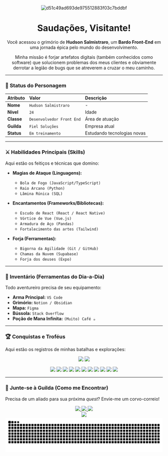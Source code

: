 <div align="center">

<img width="600" height="151" alt="d51c49ad693de975512883f03c7bddbf" src="https://github.com/user-attachments/assets/7ebaac4a-6177-48a6-831a-4d1885c2cebc" />

  <h1>Saudações, Visitante!</h1>
  
  <p>Você acessou o grimório de <strong>Hudson Salmistraro</strong>, um <strong>Bardo Front-End</strong> em uma jornada épica pelo mundo do desenvolvimento.</p>

  <p>Minha missão é forjar artefatos digitais (também conhecidos como software) que solucionem problemas dos meus clientes e obviamente derrotar a legião de bugs que se atreverem a cruzar o meu caminho.</p>

</div>

---

### 📜 Status do Personagem

| Atributo | Valor | Descrição |
| :--- | :--- | :--- |
| **Nome** | `Hudson Salmistraro` | - |
| **Nível** | `24` | Idade |
| **Classe** | `Desenvolvedor Front End` | Área de atuação |
| **Guilda** | `Fiel Soluções` | Empresa atual |
| **Status** | `Em treinamento` | Estudando tecnologias novas |

---

### ⚔️ Habilidades Principais (Skills)

Aqui estão os feitiços e técnicas que domino:

- **Magias de Ataque (Linguagens):**
  - `Bola de Fogo (JavaScript/TypeScript)`
  - `Raio Arcano (Python)`
  - `Lâmina Rúnica (SQL)`

- **Encantamentos (Frameworks/Bibliotecas):**
  - `Escudo de React (React / React Native)`
  - `Vórtice de Vue (Vue.js)`
  - `Armadura de Aço (Pandas)`
  - `Fortalecimento das artes (Tailwind)`

- **Forja (Ferramentas):**
  - `Bigorna da Agilidade (Git / GitHub)`
  - `Chamas da Nuvem (Supabase)`
  - `Forja dos deuses (Expo)`

---

### 🎒 Inventário (Ferramentas do Dia-a-Dia)

Todo aventureiro precisa de seu equipamento:

- **Arma Principal:** `VS Code`
- **Grimório:** `Notion / Obsidian`
- **Mapa:** `Figma`
- **Bússola:** `Stack Overflow`
- **Poção de Mana Infinita:** `(Muito) Café ☕`

---

### 🏆 Conquistas e Troféus

Aqui estão os registros de minhas batalhas e explorações:

<div align="center">
  
  <img height="180em" src="https://github-readme-stats.vercel.app/api?username=HudSalm&show_icons=true&theme=ambient_gradient&include_all_commits=true&count_private=true"/>
  <img height="180em" src="https://github-readme-stats.vercel.app/api/top-langs/?username=HudSalm&layout=compact&langs_count=7&theme=ambient_gradient"/>
  
  <b></b>
</div>
<div align="center">
  <img height="40em" src="https://cdn.jsdelivr.net/gh/devicons/devicon@latest/icons/html5/html5-original.svg" />
  <img height="40em" src="https://cdn.jsdelivr.net/gh/devicons/devicon@latest/icons/css3/css3-original.svg" />
  <img height="40em" src="https://cdn.jsdelivr.net/gh/devicons/devicon@latest/icons/sass/sass-original.svg" />
  <img height="40em" src="https://cdn.jsdelivr.net/gh/devicons/devicon@latest/icons/tailwindcss/tailwindcss-original-wordmark.svg" />
  <img height="40em" src="https://cdn.jsdelivr.net/gh/devicons/devicon@latest/icons/javascript/javascript-original.svg" />
  <img height="40em" src="https://cdn.jsdelivr.net/gh/devicons/devicon@latest/icons/typescript/typescript-original.svg" />
  <img height="40em" src="https://cdn.jsdelivr.net/gh/devicons/devicon@latest/icons/react/react-original.svg" />
  <img height="40em" src="https://cdn.jsdelivr.net/gh/devicons/devicon@latest/icons/vuejs/vuejs-original.svg" />
  <img height="40em" src="https://cdn.jsdelivr.net/gh/devicons/devicon@latest/icons/supabase/supabase-original.svg" />
  <img height="40em" src="https://cdn.jsdelivr.net/gh/devicons/devicon@latest/icons/azuresqldatabase/azuresqldatabase-original.svg" />
  <img height="40em" src="https://cdn.jsdelivr.net/gh/devicons/devicon@latest/icons/python/python-original.svg" />
</div>

---

### 🍻 Junte-se à Guilda (Como me Encontrar)

Precisa de um aliado para sua próxima *quest*? Envie-me um corvo-correio!

<div align="center">

  <a href="https://www.linkedin.com/in/hudson-salmistraro-oliveira-carvalho-926b3622b/" target="_blank">
    <img src="https://img.shields.io/badge/-LinkedIn-%230077B5?style=for-the-badge&logo=linkedin&logoColor=white" target="_blank">
  </a>
  
  <a href="mailto:hudson.salm2001@outlook.com" target="_blank">
    <img src="https://img.shields.io/badge/Outlook-0078D4?style=for-the-badge&logo=microsoftoutlook&logoColor=white" target="_blank">
</a>
  </a>
  
  <a href="[LINK_DO_SEU_PORTFOLIO]" target="_blank">
    <img src="https://img.shields.io/badge/Portfólio-black?style=for-the-badge&logo=briefcase&logoColor=white" target="_blank">
  </a>
</div>
<div align="center">
   <img src="https://github.com/user-attachments/assets/847d015a-7a3b-4d12-a86b-6fdb4cc5ed04" target="_blank">
</div>

<picture>
  <source media="(prefers-color-scheme: dark)" srcset="https://raw.githubusercontent.com/HudSalm/HudSalm/output/github-contribution-grid-snake-dark.svg">
  <source media="(prefers-color-scheme: light)" srcset="https://raw.githubusercontent.com/HudSalm/HudSalm/output/github-contribution-grid-snake.svg">
  <img alt="github contribution grid snake animation" src="https://raw.githubusercontent.com/HudSalm/HudSalm/output/github-contribution-grid-snake.svg">
</picture>

